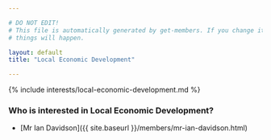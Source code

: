 ```yaml
---

# DO NOT EDIT!
# This file is automatically generated by get-members. If you change it, bad
# things will happen.

layout: default
title: "Local Economic Development"

---
```


{% include interests/local-economic-development.md %}

### Who is interested in Local Economic Development?


* [Mr Ian Davidson]({{ site.baseurl }}/members/mr-ian-davidson.html)
